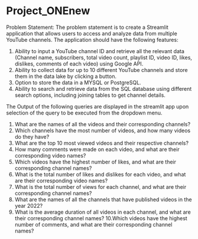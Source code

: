 # Project_ONEnew
Problem Statement:
The problem statement is to create a Streamlit application that allows users to access
and analyze data from multiple YouTube channels. The application should have the
following features:
1. Ability to input a YouTube channel ID and retrieve all the relevant data
(Channel name, subscribers, total video count, playlist ID, video ID, likes,
dislikes, comments of each video) using Google API.
2. Ability to collect data for up to 10 different YouTube channels and store them in
the data lake by clicking a button.
3. Option to store the data in a MYSQL or PostgreSQL.
4. Ability to search and retrieve data from the SQL database using different
search options, including joining tables to get channel details.

The Output of the following queries are displayed in the streamlit app upon selection of the query to be executed from the dropdown menu.
1. What are the names of all the videos and their corresponding channels?
2. Which channels have the most number of videos, and how many videos do
they have?
3. What are the top 10 most viewed videos and their respective channels?
4. How many comments were made on each video, and what are their
corresponding video names?
5. Which videos have the highest number of likes, and what are their
corresponding channel names?
6. What is the total number of likes and dislikes for each video, and what are
their corresponding video names?
7. What is the total number of views for each channel, and what are their
corresponding channel names?
8. What are the names of all the channels that have published videos in the year
2022?
9. What is the average duration of all videos in each channel, and what are their
corresponding channel names?
10.Which videos have the highest number of comments, and what are their
corresponding channel names?
